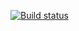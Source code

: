 [![Build status](https://ci.appveyor.com/api/projects/status/2sqalvrwfx6lt1pv?svg=true)](https://ci.appveyor.com/project/NechayDanil/patterns2)
